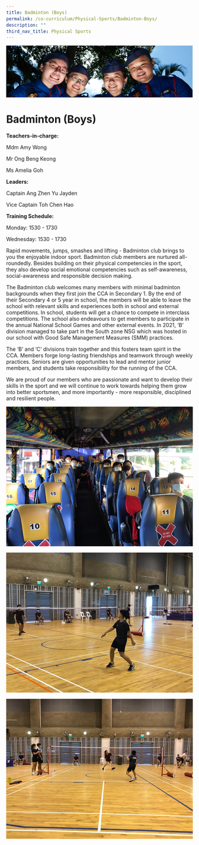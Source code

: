 ```yaml
---
title: Badminton (Boys)
permalink: /co-curriculum/Physical-Sports/Badminton-Boys/
description: ""
third_nav_title: Physical Sports
---
```

![](/images/CCA.jpg)

Badminton (Boys)
================

**Teachers-in-charge:**

Mdm Amy Wong 

Mr Ong Beng Keong 

Ms Amelia Goh

  

**Leaders:** 

Captain Ang Zhen Yu Jayden 

Vice Captain Toh Chen Hao 

  

**Training Schedule:** 

Monday: 1530 - 1730

Wednesday: 1530 - 1730

  

Rapid movements, jumps, smashes and lifting - Badminton club brings to you the enjoyable indoor sport. Badminton club members are nurtured all-roundedly. Besides building on their physical competencies in the sport, they also develop social emotional competencies such as self-awareness, social-awareness and responsible decision making.  

  

The Badminton club welcomes many members with minimal badminton backgrounds when they first join the CCA in Secondary 1. By the end of their Secondary 4 or 5 year in school, the members will be able to leave the school with relevant skills and experiences both in school and external competitions. In school, students will get a chance to compete in interclass competitions. The school also endeavours to get members to participate in the annual National School Games and other external events. In 2021, ‘B’ division managed to take part in the South zone NSG which was hosted in our school with Good Safe Management Measures (SMM) practices. 

  

The ‘B’ and ‘C’ divisions train together and this fosters team spirit in the CCA. Members forge long-lasting friendships and teamwork through weekly practices. Seniors are given opportunities to lead and mentor junior members, and students take responsibility for the running of the CCA. 

  

We are proud of our members who are passionate and want to develop their skills in the sport and we will continue to work towards helping them grow into better sportsmen, and more importantly - more responsible, disciplined and resilient people.

![](/images/Badminton1.png)

![](/images/Badminton2.png)

![](/images/Badminton3.png)

